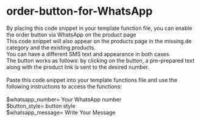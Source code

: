 ﻿# order-button-for-WhatsApp
By placing this code snippet in your template function file, you can enable the order button via WhatsApp on the product page<br>
This code snippet will also appear on the products page in the missing.de category and the existing products.<br>
You can have a different SMS text and appearance in both cases<br>
The button works as follows: by clicking on the button, a pre-prepared text along with the product link is sent to the desired number.<br>
<br>
Paste this code snippet into your template functions file and use the following instructions to access the functions:<br>
<br>
$whatsapp_number= Your WhatsApp number<br>
$button_style= button style<br>
$whatsapp_message= Write Your Message<br>
